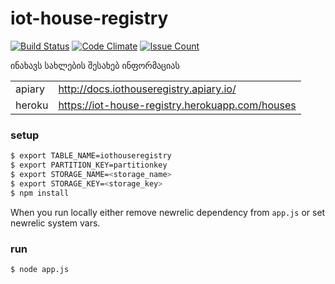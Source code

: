# iot-house-registry

[![Build Status](https://travis-ci.org/freeuni-sdp/iot-house-registry.svg?branch=master)](https://travis-ci.org/freeuni-sdp/iot-house-registry)
[![Code Climate](https://codeclimate.com/github/freeuni-sdp/iot-house-registry/badges/gpa.svg)](https://codeclimate.com/github/freeuni-sdp/iot-house-registry)
[![Issue Count](https://codeclimate.com/github/freeuni-sdp/iot-house-registry/badges/issue_count.svg)](https://codeclimate.com/github/freeuni-sdp/iot-house-registry)

ინახავს სახლების შესახებ ინფორმაციას

| | |
|------|-----|
|apiary|http://docs.iothouseregistry.apiary.io/|
|heroku|https://iot-house-registry.herokuapp.com/houses|

### setup

```bash
$ export TABLE_NAME=iothouseregistry
$ export PARTITION_KEY=partitionkey
$ export STORAGE_NAME=<storage_name>
$ export STORAGE_KEY=<storage_key>
$ npm install
```
When you run locally either remove newrelic dependency from `app.js` or set newrelic system vars.

### run

```bash
$ node app.js
```
